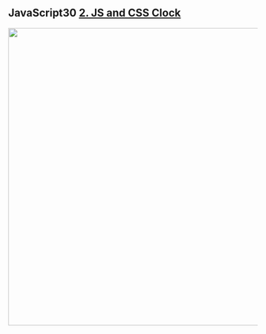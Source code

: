 ## JavaScript30 [2. JS and CSS Clock](https://www.youtube.com/watch?v=xu87YWbr4X0&list=PLu8EoSxDXHP6CGK4YVJhL_VWetA865GOH&index=3)

<img src="./clock.gif" width="600"/>
